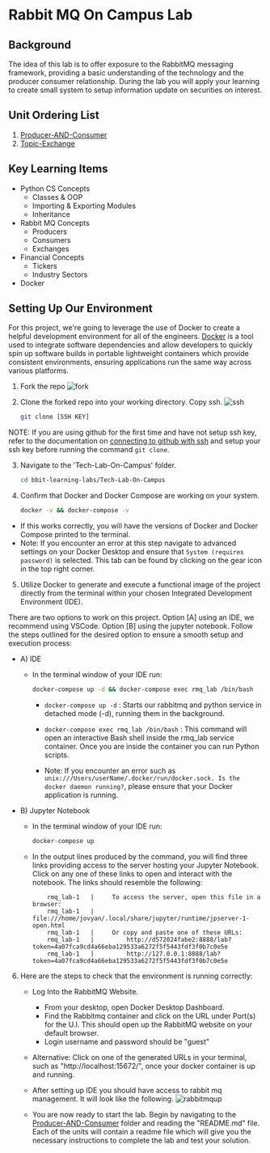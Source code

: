 # Rabbit MQ On Campus Lab

## Background

The idea of this lab is to offer exposure to the RabbitMQ messaging framework, providing a basic understanding of the technology and the producer consumer relationship. During the lab you will apply your learning to create small system to setup information update on securities on interest. 

## Unit Ordering List

1. [Producer-AND-Consumer](./Producer-And-Consumer/README.md)
2. [Topic-Exchange](./Topic-Exchange/README.md)

## Key Learning Items

- Python CS Concepts
    - Classes & OOP
    - Importing & Exporting Modules
    - Inheritance 
- Rabbit MQ Concepts
    - Producers
    - Consumers
    - Exchanges
- Financial Concepts
    - Tickers
    - Industry Sectors
- Docker

## Setting Up Our Environment
For this project, we're going to leverage the use of Docker to create a helpful development environment for all of the engineers. [Docker](https://docs.docker.com/desktop/) is a tool used to integrate software dependencies and allow developers to quickly spin up software builds in portable lightweight containers which provide consistent environments, ensuring applications run the same way across various platforms. 

1. Fork the repo
![fork](../data/Images/fork-1.JPG)

2. Clone the forked repo into your working directory. Copy ssh. 
![ssh](../data/Images/copy_ssh.PNG)

    ```sh
    git clone [SSH KEY]
    ```
NOTE: If you are using github for the first time and have not setup ssh key, refer to the documentation on [connecting to github with ssh](https://docs.github.com/en/authentication/connecting-to-github-with-ssh) and setup your ssh key before running the command `git clone`.


3. Navigate to the 'Tech-Lab-On-Campus' folder.
    ```sh
    cd bbit-learning-labs/Tech-Lab-On-Campus
    ```

4. Confirm that Docker and Docker Compose are working on your system.
    ```sh
    docker -v && docker-compose -v
    ```
* If this works correctly, you will have the versions of Docker and Docker Compose printed to the terminal.
* Note: If you encounter an error at this step navigate to advanced settings on your  Docker Desktop and ensure that `System (requires password)` is selected. This tab can be found by clicking on the gear icon in the top right corner.

5. Utilize Docker to generate and execute a functional image of the project directly from the terminal within your chosen Integrated Development Environment (IDE). 

There are two options to work on this project. Option [A] using an IDE, we recommend using VSCode. Option [B] using the jupyter notebook. Follow the steps outlined for the desired option to ensure a smooth setup and execution process:

* A) IDE  
    * In the terminal window of your IDE run:
        ```sh
        docker-compose up -d && docker-compose exec rmq_lab /bin/bash
        ```
        *  `docker-compose up -d` : Starts our rabbitmq and python service in detached mode (-d), running them in the background.
        * `docker-compose exec rmq_lab /bin/bash` : This command will open an interactive Bash shell inside the rmq_lab service container. Once you are inside the container you can run Python scripts.

        * Note: If you encounter an error such as `unix:///Users/userName/.docker/run/docker.sock. Is the docker daemon running?`, please ensure that your Docker application is running.

* B) Jupyter Notebook
    * In the terminal window of your IDE run:
        ```sh
        docker-compose up
        ```
    * In the output lines produced by the command, you will find three links providing access to the server hosting your Jupyter Notebook. Click on any one of these links to open and interact with the notebook. The links should resemble the following:
        ```
            rmq_lab-1   |     To access the server, open this file in a browser:
            rmq_lab-1   |         file:///home/jovyan/.local/share/jupyter/runtime/jpserver-1-open.html
            rmq_lab-1   |     Or copy and paste one of these URLs:
            rmq_lab-1   |         http://d572024fabe2:8888/lab?token=4a07fca9cd4a66eba129533a6272f5f5443fdf3f0b7c0e5e
            rmq_lab-1   |         http://127.0.0.1:8888/lab?token=4a07fca9cd4a66eba129533a6272f5f5443fdf3f0b7c0e5e
        ```
6. Here are the steps to check that the environment is running correctly:
    * Log Into the RabbitMQ Website.
        * From your desktop, open Docker Desktop Dashboard.
        * Find the Rabbitmq container and click on the URL under Port(s) for the U.I. This should open up the RabbitMQ website on your default browser.
        * Login username and password should be "guest"
    
    * Alternative:  Click on one of the generated URLs in your terminal, such as "http://localhost:15672/", once your docker container is up and running.
    
    * After setting up IDE you should have access to rabbit mq management. It will look like the following.
        ![rabbitmqup](../data/Images/rabbit_mq.PNG)   
    * You are now ready to start the lab. Begin by navigating to the [Producer-AND-Consumer](./Producer-And-Consumer/README.md) folder and reading the "README.md" file. Each of the units will contain a readme file which will give you the necessary instructions to complete the lab and test your solution.



